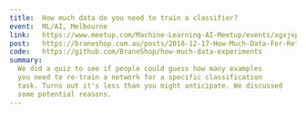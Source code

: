```yaml
---
title:  How much data do you need to train a classifier?
event:  ML/AI, Melbourne
link:   https://www.meetup.com/Machine-Learning-AI-Meetup/events/xgxjvpyzdbzb/
post:   https://braneshop.com.au/posts/2018-12-17-How-Much-Data-For-Retraining.html
code:   https://github.com/BraneShop/how-much-data-experiments
summary:
  We did a quiz to see if people could guess how many examples
  you need to re-train a network for a specific classification
  task. Turns out it's less than you might anticipate. We discussed
  some potential reasons.
---
```


